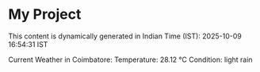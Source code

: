 # My Project

This content is dynamically generated in Indian Time (IST): 2025-10-09 16:54:31 IST


Current Weather in Coimbatore:
Temperature: 28.12 °C
Condition: light rain
